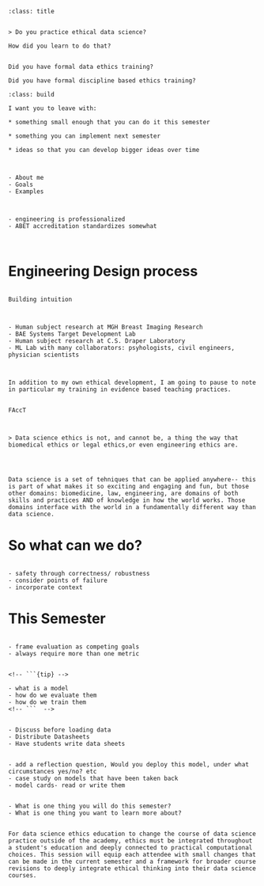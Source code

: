 ```{slide} Integrating Ethics into Data Science Courses
:class: title
```

```{slide}

> Do you practice ethical data science?

```


```{ifnotslides}
How did you learn to do that?
```


```{ifnotslides}

Did you have formal data ethics training?

Did you have formal discipline based ethics training?
```

```{slide}  Where we are going
:class: build

I want you to leave with:

* something small enough that you can do it this semester

* something you can implement next semester

* ideas so that you can develop bigger ideas over time


```



```{slide} How we will do that

- About me
- Goals
- Examples

```

```{slide}  About Me
```

```{slide} I am an engineer

- engineering is professionalized
- ABET accreditation standardizes somewhat



```


# Engineering Design process

<!-- diagram -->


```{slide}

Building intuition


```
<!-- no calculator exam -->



```{slide} Applications

- Human subject research at MGH Breast Imaging Research
- BAE Systems Target Development Lab
- Human subject research at C.S. Draper Laboratory
- ML Lab with many collaborators: psyhologists, civil engineers, physician scientists


```



```{slide} Training in Instruction and Design

```

```{note}
In addition to my own ethical development, I am going to pause to note in particular my training in evidence based teaching practices.
```



```{slide} FAccT Scholarship

FAccT

```


```{slide}


> Data science ethics is not, and cannot be, a thing the way that biomedical ethics or legal ethics,or even engineering ethics are.




```

```{note}
Data science is a set of tehniques that can be applied anywhere-- this is part of what makes it so exciting and engaging and fun, but those other domains: biomedicine, law, engineering, are domains of both skills and practices AND of knowledge in how the world works. Those domains interface with the world in a fundamentally different way than data science.
```

# So what can we do?


```{slide} General  Framework

- safety through correctness/ robustness
- consider points of failure
- incorporate context

```

# This Semester


```{slide} Spend More Time on Evaluation

- frame evaluation as competing goals
- always require more than one metric

```

````{slide} Evaluation First

<!-- ```{tip} -->

- what is a model
- how do we evaluate them
- how do we train them
<!-- ```  -->

````


```{slide} Talk about where data comes from

- Discuss before loading data
- Distribute Datasheets
- Have students write data sheets

```

```{slide} Consider Deployment

- add a reflection question, Would you deploy this model, under what circumstances yes/no? etc
- case study on models that have been taken back
- model cards- read or write them

```



```{slide} Make your plan of action

- What is one thing you will do this semester?
- What is one thing you want to learn more about?

```


```{ifnotslides}

For data science ethics education to change the course of data science practice outside of the academy, ethics must be integrated throughout a student's education and deeply connected to practical computational choices. This session will equip each attendee with small changes that can be made in the current semester and a framework for broader course revisions to deeply integrate ethical thinking into their data science courses.  

```
